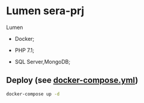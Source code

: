 # Lumen sera-prj

Lumen
- Docker;

- PHP 7.1;
- SQL Server,MongoDB;




## Deploy (see [docker-compose.yml](docker-compose.yml)) 

```sh
docker-compose up -d
```
